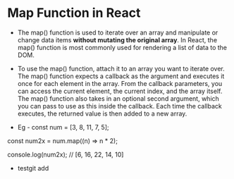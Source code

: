 # Map Function in React
* The map() function is used to iterate over an array and manipulate or change data items __without mutating the original array__. In React, the map() function is most commonly used for rendering a list of data to the DOM.

* To use the map() function, attach it to an array you want to iterate over. The map() function expects a callback as the argument and executes it once for each element in the array. From the callback parameters, you can access the current element, the current index, and the array itself. The map() function also takes in an optional second argument, which you can pass to use as this inside the callback. Each time the callback executes, the returned value is then added to a new array.

* Eg - 
const num = [3, 8, 11, 7, 5];

const num2x = num.map((n) => n * 2);

console.log(num2x); // [6, 16, 22, 14, 10]

* testgit add